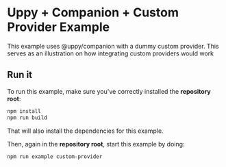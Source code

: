 # Uppy + Companion + Custom Provider  Example

This example uses @uppy/companion with a dummy custom provider.
This serves as an illustration on how integrating custom providers would work

## Run it

To run this example, make sure you've correctly installed the **repository root**:
```bash
npm install
npm run build
```
That will also install the dependencies for this example.

Then, again in the **repository root**, start this example by doing:
```bash
npm run example custom-provider
```

